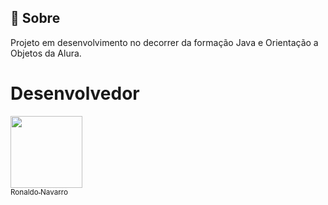 <h2>🔖 Sobre</h2>
<p>Projeto em desenvolvimento no decorrer da formação Java e Orientação a Objetos da Alura.</p>

# Desenvolvedor

[<img loading="lazy" src="https://avatars.githubusercontent.com/u/134724019?v=4" width=115><br><sub>Ronaldo Navarro</sub>](https://github.com/ronaldosnavarro)
